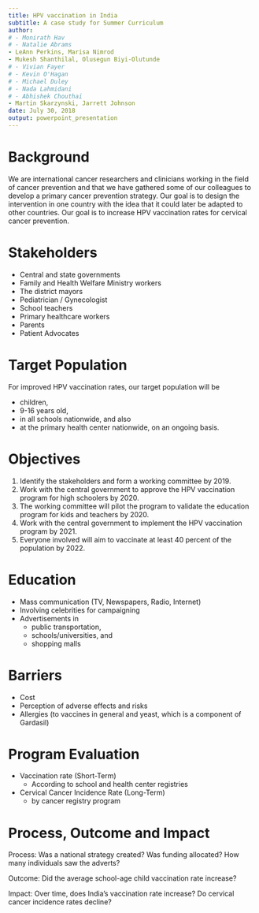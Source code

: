 ```yaml
---
title: HPV vaccination in India
subtitle: A case study for Summer Curriculum
author:
# - Monirath Hav
# - Natalie Abrams
- LeAnn Perkins, Marisa Nimrod
- Mukesh Shanthilal, Olusegun Biyi-Olutunde
# - Vivian Fayer
# - Kevin O'Hagan
# - Michael Duley
# - Nada Lahmidani
# - Abhishek Chouthai
- Martin Skarzynski, Jarrett Johnson
date: July 30, 2018
output: powerpoint_presentation
---
```


# Background
We are international cancer researchers and clinicians working in the field of cancer prevention and that we have gathered some of our colleagues to develop a primary cancer prevention strategy. Our goal is to design the intervention in one country with the idea that it could later be adapted to other countries. Our goal is to increase HPV vaccination rates for cervical cancer prevention.

# Stakeholders

- Central and state governments
- Family and Health Welfare Ministry workers
- The district mayors
- Pediatrician / Gynecologist
- School teachers
- Primary healthcare workers
- Parents
- Patient Advocates

# Target Population

For improved HPV vaccination rates, our target population will be 

- children, 
- 9-16 years old, 
- in all schools nationwide, and also 
- at the primary health center nationwide, on an ongoing basis.

# Objectives

1. Identify the stakeholders and form a working committee by 2019.
2. Work with the central government to approve the HPV vaccination program for high schoolers by 2020.
3. The working committee will pilot the program to validate the education program for kids and teachers by 2020.
4. Work with the central government to implement the HPV vaccination program by 2021.
5. Everyone involved will aim to vaccinate at least 40 percent of the population by 2022.

# Education

- Mass communication (TV, Newspapers, Radio, Internet)
- Involving celebrities for campaigning
- Advertisements in 
    - public transportation, 
    - schools/universities, and 
    - shopping malls


# Barriers

- Cost
- Perception of adverse effects and risks
- Allergies (to vaccines in general and yeast, which is a component of Gardasil)


# Program Evaluation

- Vaccination rate (Short-Term)
    - According to school and health center registries
- Cervical Cancer Incidence Rate (Long-Term)
    - by cancer registry program

# Process, Outcome and Impact

Process: Was a national strategy created? Was funding allocated? How many individuals saw the adverts?

Outcome: Did the average school-age child vaccination rate increase?

Impact: Over time, does India’s vaccination rate increase? Do cervical cancer incidence rates decline?

